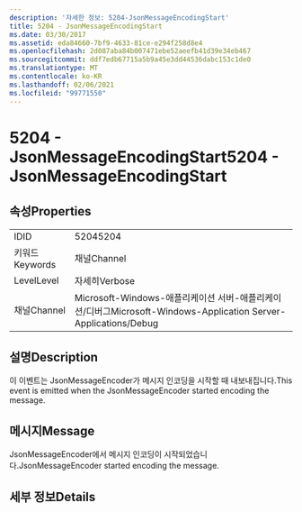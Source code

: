 ```yaml
---
description: '자세한 정보: 5204-JsonMessageEncodingStart'
title: 5204 - JsonMessageEncodingStart
ms.date: 03/30/2017
ms.assetid: eda84660-7bf9-4633-81ce-e294f258d8e4
ms.openlocfilehash: 2d087aba84b007471ebe52aeefb41d39e34eb467
ms.sourcegitcommit: ddf7edb67715a5b9a45e3dd44536dabc153c1de0
ms.translationtype: MT
ms.contentlocale: ko-KR
ms.lasthandoff: 02/06/2021
ms.locfileid: "99771550"
---
```

# <a name="5204---jsonmessageencodingstart"></a><span data-ttu-id="cf786-103">5204 - JsonMessageEncodingStart</span><span class="sxs-lookup"><span data-stu-id="cf786-103">5204 - JsonMessageEncodingStart</span></span>

## <a name="properties"></a><span data-ttu-id="cf786-104">속성</span><span class="sxs-lookup"><span data-stu-id="cf786-104">Properties</span></span>  
  
|||  
|-|-|  
|<span data-ttu-id="cf786-105">ID</span><span class="sxs-lookup"><span data-stu-id="cf786-105">ID</span></span>|<span data-ttu-id="cf786-106">5204</span><span class="sxs-lookup"><span data-stu-id="cf786-106">5204</span></span>|  
|<span data-ttu-id="cf786-107">키워드</span><span class="sxs-lookup"><span data-stu-id="cf786-107">Keywords</span></span>|<span data-ttu-id="cf786-108">채널</span><span class="sxs-lookup"><span data-stu-id="cf786-108">Channel</span></span>|  
|<span data-ttu-id="cf786-109">Level</span><span class="sxs-lookup"><span data-stu-id="cf786-109">Level</span></span>|<span data-ttu-id="cf786-110">자세히</span><span class="sxs-lookup"><span data-stu-id="cf786-110">Verbose</span></span>|  
|<span data-ttu-id="cf786-111">채널</span><span class="sxs-lookup"><span data-stu-id="cf786-111">Channel</span></span>|<span data-ttu-id="cf786-112">Microsoft-Windows-애플리케이션 서버-애플리케이션/디버그</span><span class="sxs-lookup"><span data-stu-id="cf786-112">Microsoft-Windows-Application Server-Applications/Debug</span></span>|  
  
## <a name="description"></a><span data-ttu-id="cf786-113">설명</span><span class="sxs-lookup"><span data-stu-id="cf786-113">Description</span></span>  

 <span data-ttu-id="cf786-114">이 이벤트는 JsonMessageEncoder가 메시지 인코딩을 시작할 때 내보내집니다.</span><span class="sxs-lookup"><span data-stu-id="cf786-114">This event is emitted when the JsonMessageEncoder started encoding the message.</span></span>  
  
## <a name="message"></a><span data-ttu-id="cf786-115">메시지</span><span class="sxs-lookup"><span data-stu-id="cf786-115">Message</span></span>  

 <span data-ttu-id="cf786-116">JsonMessageEncoder에서 메시지 인코딩이 시작되었습니다.</span><span class="sxs-lookup"><span data-stu-id="cf786-116">JsonMessageEncoder started encoding the message.</span></span>  
  
## <a name="details"></a><span data-ttu-id="cf786-117">세부 정보</span><span class="sxs-lookup"><span data-stu-id="cf786-117">Details</span></span>
